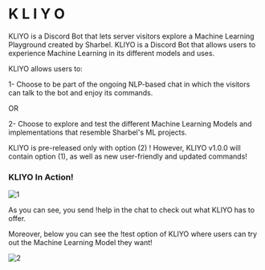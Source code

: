 # K L I Y O

KLIYO is a Discord Bot that lets server visitors explore a Machine Learning Playground created by Sharbel. KLIYO is a Discord Bot that allows users to experience Machine Learning in its different models and uses. 

KLIYO allows users to:

1- Choose to be part of the ongoing NLP-based chat in which the visitors can talk to the bot and enjoy its commands.

OR 

2- Choose to explore and test the different Machine Learning Models and implementations that resemble Sharbel's ML projects.

KLIYO is pre-released only with option (2) ! However, KLIYO v1.0.0 will contain option (1), as well as new user-friendly and updated commands!

### KLIYO In Action!  

![1](https://user-images.githubusercontent.com/72712113/178288078-dca509f5-f954-490d-afca-4ae4eb028725.png)  

As you can see, you send !help in the chat to check out what KLIYO has to offer.  

Moreover, below you can see the !test option of KLIYO where users can try out the Machine Learning Model they want!  

![2](https://user-images.githubusercontent.com/72712113/178665088-fd6f72bd-fac9-4188-b4e8-edff4275a277.png)  

